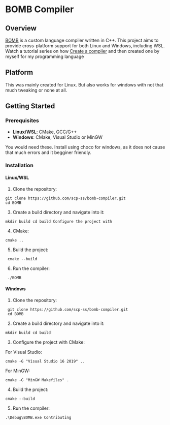 # BOMB Compiler

## Overview
[BOMB](https://github.com/scp-ss/bomb-compiler) is a custom language compiler written in C++. This project aims to provide cross-platform support for both Linux and Windows, including WSL. Watch a tutorial series on how [Create a compiler](https://www.youtube.com/watch?v=vcSijrRsrY0&t=972s) and then created one by myself for my programming language

## Platform
This was mainly created for Linux. But also works for windows with not that much tweaking or none at all.


## Getting Started

### Prerequisites
- **Linux/WSL**: CMake, GCC/G++
- **Windows**: CMake, Visual Studio or MinGW

  
You would need these. Install using choco for windows, as it does not cause that much errors and it begginer friendly. 




### Installation

#### Linux/WSL

1. Clone the repository:
``` 
git clone https://github.com/scp-ss/bomb-compiler.git 
cd BOMB
```

3. Create a build directory and navigate into it:

``` mkdir build cd build Configure the project with ```

4. CMake:

``` cmake .. ```

5. Build the project:

``` cmake --build```

6. Run the compiler:

``` ./BOMB```


#### Windows 

1. Clone the repository:

``` git clone https://github.com/scp-ss/bomb-compiler.git```<br>
``` cd BOMB```

2. Create a build directory and navigate into it:

``` mkdir build cd build ```

3. Configure the project with CMake:


For Visual Studio:

```cmake -G "Visual Studio 16 2019" ..```
<br>

For MinGW:

``` cmake -G "MinGW Makefiles" . ```

4. Build the project:

```cmake --build ```

5. Run the compiler:

 ```.\Debug\BOMB.exe Contributing```
 
